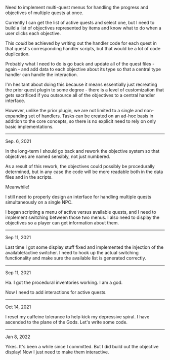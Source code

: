 Need to implement multi-quest menus for handling the progress and objectives of multiple quests at once.

Currently I can get the list of active quests and select one, but I need to build a list of objectives represented by items and know what to do when a user clicks each objective.

This _could_ be achieved by writing out the handler code for each quest in that quest's corresponding handler scripts, but that would be a lot of code duplication.

Probably what I need to do is go back and update all of the quest files - again - and add data to each objective about its type so that a central type handler can handle the interaction.

I'm hesitant about doing this because it means essentially just recreating the prior quest plugin to some degree - there is a level of customization that gets sacrificed if you outsource all of the objectives to a central handler interface.

However, unlike the prior plugin, we are not limited to a single and non-expanding set of handlers. Tasks can be created on an ad-hoc basis in addition to the core concepts, so there is no explicit need to rely on only basic implementations.

---

Sep. 6, 2021

In the long-term I should go back and rework the objective system so that objectives are named sensibly, not just numbered.

As a result of this rework, the objectives could possibly be procedurally determined, but in any case the code will be more readable both in the data files and in the scripts.

Meanwhile!

I still need to properly design an interface for handling multiple quests simultaneously on a single NPC.

I began scripting a menu of active versus available quests, and I need to implement switching between those two menus. I also need to display the objectives so a player can get information about them.

---

Sep 11, 2021

Last time I got some display stuff fixed and implemented the injection of the available/active switcher. I need to hook up the actual switching functionality and make sure the available list is generated correctly.

---

Sep 11, 2021

Ha. I got the procedural inventories working. I am a god.

Now I need to add interactions for active quests.

---

Oct 14, 2021

I reset my caffeine tolerance to help kick my depressive spiral. I have ascended to the plane of the Gods. Let's write some code.

---

Jan 8, 2022

Yikes. It's been a while since I committed. But I did build out the objective display! Now I just need to make them interactive.